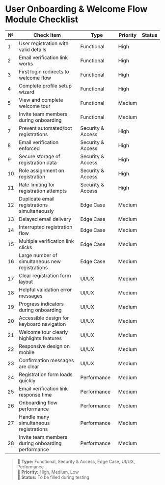 # User Onboarding & Welcome Flow Module Checklist

| №  | Check Item                                              | Type                   | Priority | Status |
|----|----------------------------------------------------------|------------------------|----------|--------|
| 1  | User registration with valid details                    | Functional             | High     |        |
| 2  | Email verification link works                           | Functional             | High     |        |
| 3  | First login redirects to welcome flow                    | Functional             | High     |        |
| 4  | Complete profile setup wizard                            | Functional             | High     |        |
| 5  | View and complete welcome tour                           | Functional             | Medium   |        |
| 6  | Invite team members during onboarding                    | Functional             | Medium   |        |
| 7  | Prevent automated/bot registrations                      | Security & Access      | High     |        |
| 8  | Email verification enforced                              | Security & Access      | High     |        |
| 9  | Secure storage of registration data                      | Security & Access      | High     |        |
| 10 | Role assignment on registration                          | Security & Access      | High     |        |
| 11 | Rate limiting for registration attempts                  | Security & Access      | High     |        |
| 12 | Duplicate email registrations simultaneously             | Edge Case              | Medium   |        |
| 13 | Delayed email delivery                                   | Edge Case              | Medium   |        |
| 14 | Interrupted registration flow                            | Edge Case              | Medium   |        |
| 15 | Multiple verification link clicks                        | Edge Case              | Medium   |        |
| 16 | Large number of simultaneous new registrations           | Edge Case              | Medium   |        |
| 17 | Clear registration form layout                           | UI/UX                  | Medium   |        |
| 18 | Helpful validation error messages                        | UI/UX                  | Medium   |        |
| 19 | Progress indicators during onboarding                    | UI/UX                  | Medium   |        |
| 20 | Accessible design for keyboard navigation                | UI/UX                  | Medium   |        |
| 21 | Welcome tour clearly highlights features                 | UI/UX                  | Medium   |        |
| 22 | Responsive design on mobile                              | UI/UX                  | Medium   |        |
| 23 | Confirmation messages are clear                          | UI/UX                  | Medium   |        |
| 24 | Registration form loads quickly                          | Performance            | Medium   |        |
| 25 | Email verification link response time                    | Performance            | Medium   |        |
| 26 | Onboarding flow performance                              | Performance            | Medium   |        |
| 27 | Handle many simultaneous registrations                   | Performance            | Medium   |        |
| 28 | Invite team members during onboarding performance        | Performance            | Medium   |        |

> 🔹 **Type:** Functional, Security & Access, Edge Case, UI/UX, Performance  
> 🔸 **Priority:** High, Medium, Low  
> 🔘 **Status:** To be filled during testing